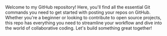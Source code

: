 Welcome to my GitHub repository! Here, you'll find all the essential Git commands you need to get started with posting your repos on GitHub. Whether you're a beginner or looking to contribute to open source projects, this repo has everything you need to streamline your workflow and dive into the world of collaborative coding. Let's build something great together!
